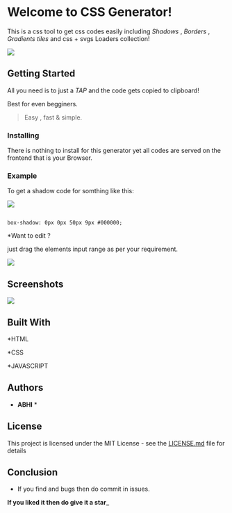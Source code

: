 # Welcome to CSS Generator!

This is a css tool to get css codes easily including *Shadows* , *Borders* , *Gradients tiles* and css + svgs Loaders collection!

![](https://raw.githubusercontent.com/abhiprojectz/CSS-Generator/master/assets/Screenshot_2020-05-01_230509-2-2.jpg)

## Getting Started

All you need is to just a *TAP* and the code gets copied to clipboard! 

Best for even begginers.

> Easy , fast & simple.

### Installing

There is nothing to install for this generator yet all codes are served on the frontend that is your Browser.

### Example 

To get a shadow code for somthing like this:

![](https://raw.githubusercontent.com/abhiprojectz/CSS-Generator/master/assets/Screenshot_2020-05-02_103957-2.jpg)

```

box-shadow: 0px 0px 50px 9px #000000;

```

*Want to edit ? 

just drag the elements input range as per your requirement.

![](https://raw.githubusercontent.com/abhiprojectz/CSS-Generator/master/assets/Screenshot_2020-05-02_103957-1.jpg)

## Screenshots

![](https://raw.githubusercontent.com/abhiprojectz/CSS-Generator/master/assets/Screenshot_2020-05-01_230513-1.jpg)

## Built With

*HTML 

*CSS 

*JAVASCRIPT

## Authors

* **ABHI** * 

## License

This project is licensed under the MIT License - see the [LICENSE.md](LICENSE.md) file for details

## Conclusion

* If you find and bugs then do commit in issues.

**If you liked it then do give it a star_**

